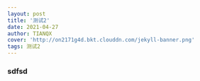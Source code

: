 ```yaml
---
layout: post
title: '测试2'
date: 2021-04-27
author: TIANQX
cover: 'http://on2171g4d.bkt.clouddn.com/jekyll-banner.png'
tags: 测试2
---
```


### sdfsd
